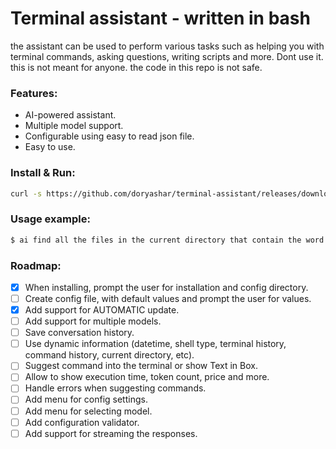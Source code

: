 # Terminal assistant - written in bash
the assistant can be used to perform various tasks such as helping you with terminal commands, asking questions, writing scripts and more.
Dont use it. this is not meant for anyone. the code in this repo is not safe.

### Features:
- AI-powered assistant.
- Multiple model support.
- Configurable using easy to read json file.
- Easy to use.

### Install & Run:
```bash
curl -s https://github.com/doryashar/terminal-assistant/releases/download/v1.0.1/ai | bash
```

### Usage example:
```bash
$ ai find all the files in the current directory that contain the word "hello" and are older than 10 days.
```
### Roadmap:
- [X] When installing, prompt the user for installation and config directory.
- [ ] Create config file, with default values and prompt the user for values.
- [x] Add support for AUTOMATIC update.
- [ ] Add support for multiple models.
- [ ] Save conversation history.
- [ ] Use dynamic information (datetime, shell type, terminal history, command history, current directory, etc).
- [ ] Suggest command into the terminal or show Text in Box.
- [ ] Allow to show execution time, token count, price and more.
- [ ] Handle errors when suggesting commands.
- [ ] Add menu for config settings.
- [ ] Add menu for selecting model.
- [ ] Add configuration validator.
- [ ] Add support for streaming the responses.